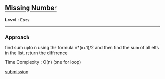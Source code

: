 ## [Missing Number](https://leetcode.com/problems/missing-number/)

**Level** : Easy

---

### **Approach**

find sum upto n using the formula n*(n+1)/2 and then find the sum of all elts in the list, return the difference 

Time Complexity : O(n) (one for loop)

[submission](https://leetcode.com/problems/missing-number/submissions/1478316116/)